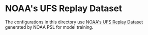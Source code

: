 # NOAA's UFS Replay Dataset

The configurations in this directory use
[NOAA's UFS Replay Dataset](https://psl.noaa.gov/data/ufs_replay/)
generated by NOAA PSL for model training.
